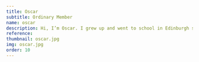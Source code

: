 ```yaml
---
title: Oscar
subtitle: Ordinary Member
name: oscar
description: Hi, I’m Oscar. I grew up and went to school in Edinburgh so I was exposed to ceilidh dancing pretty often. When I left school it was one of the things I missed the most, and the touristy Scottish dinners we do where I work intensified that longing. The obvious thing to do, I thought, was to get involved with the folk dancing scene at my university. One thing led to another and before I knew it I was lending a hand getting IVFDF 2019 organised!
reference: 
thumbnail: oscar.jpg
img: oscar.jpg
order: 10
---
```

